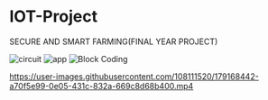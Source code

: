 # IOT-Project
SECURE AND SMART FARMING(FINAL YEAR PROJECT)


![circuit](https://user-images.githubusercontent.com/108111520/179168556-de8003aa-7cc0-4b31-a964-4c4cd0706cbd.png)
![app](https://user-images.githubusercontent.com/108111520/179168582-d3786fe9-b6f6-4579-99cb-a57d21a09767.png)
![Block Coding](https://user-images.githubusercontent.com/108111520/179168663-9c31ca1f-4c1a-4ef3-b61e-b466312fa764.jpg)


https://user-images.githubusercontent.com/108111520/179168442-a70f5e99-0e05-431c-832a-669c8d68b400.mp4

